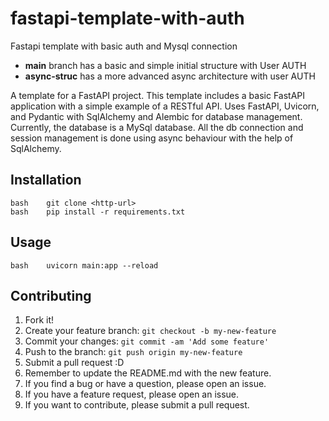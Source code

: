 # fastapi-template-with-auth
 Fastapi template with basic auth and Mysql connection
- **main** branch has a basic and simple initial structure with User AUTH
- **async-struc** has a more advanced async architecture with user AUTH 


A template for a FastAPI project. This template includes a basic FastAPI application with a simple example of a RESTful API.
Uses FastAPI, Uvicorn, and Pydantic with SqlAlchemy and Alembic for database management. Currently, the database is a MySql database.
All the db connection and session management is done using async behaviour with the help of SqlAlchemy.

## Installation

    bash    git clone <http-url>
    bash    pip install -r requirements.txt

## Usage

    bash    uvicorn main:app --reload

## Contributing

1. Fork it!
2. Create your feature branch: `git checkout -b my-new-feature`
3. Commit your changes: `git commit -am 'Add some feature'`
4. Push to the branch: `git push origin my-new-feature`
5. Submit a pull request :D
6. Remember to update the README.md with the new feature.
7. If you find a bug or have a question, please open an issue.
8. If you have a feature request, please open an issue.
9. If you want to contribute, please submit a pull request.
